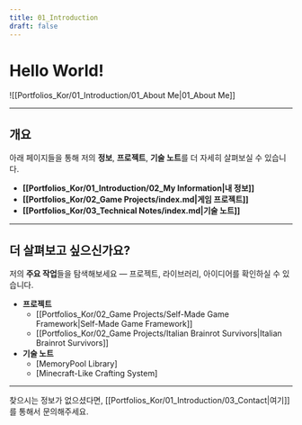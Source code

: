 ```yaml
---
title: 01_Introduction
draft: false
---
```


# **Hello World!**

![[Portfolios_Kor/01_Introduction/01_About Me|01_About Me]]

---
## **개요**

아래 페이지들을 통해 저의 **정보**, **프로젝트**, **기술 노트**를 더 자세히 살펴보실 수 있습니다.
- **[[Portfolios_Kor/01_Introduction/02_My Information|내 정보]]**
- **[[Portfolios_Kor/02_Game Projects/index.md|게임 프로젝트]]**
- **[[Portfolios_Kor/03_Technical Notes/index.md|기술 노트]]**

---
## **더 살펴보고 싶으신가요?**

저의 **주요 작업**들을 탐색해보세요 — 프로젝트, 라이브러리, 아이디어를 확인하실 수 있습니다.
- **프로젝트**
	- [[Portfolios_Kor/02_Game Projects/Self-Made Game Framework\|Self-Made Game Framework]]
	- [[Portfolios_Kor/02_Game Projects/Italian Brainrot Survivors\|Italian Brainrot Survivors]]
- **기술 노트**
	- [MemoryPool Library]
	- [Minecraft-Like Crafting System]

---
찾으시는 정보가 없으셨다면, [[Portfolios_Kor/01_Introduction/03_Contact|여기]]를 통해서 문의해주세요.